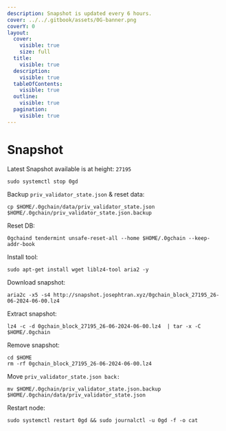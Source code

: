 ```yaml
---
description: Snapshot is updated every 6 hours.
cover: ../../.gitbook/assets/0G-banner.png
coverY: 0
layout:
  cover:
    visible: true
    size: full
  title:
    visible: true
  description:
    visible: true
  tableOfContents:
    visible: true
  outline:
    visible: true
  pagination:
    visible: true
---
```


# Snapshot

Latest Snapshot available is at height: `27195`

```markup
sudo systemctl stop 0gd
```

Backup `priv_validator_state.json` & reset data:

```markup
cp $HOME/.0gchain/data/priv_validator_state.json $HOME/.0gchain/priv_validator_state.json.backup
```

Reset DB:

```markup
0gchaind tendermint unsafe-reset-all --home $HOME/.0gchain --keep-addr-book
```

Install tool:

```markup
sudo apt-get install wget liblz4-tool aria2 -y
```

Download snapshot:

```markup
aria2c -x5 -s4 http://snapshot.josephtran.xyz/0gchain_block_27195_26-06-2024-06-00.lz4
```

Extract snapshot:

```markup
lz4 -c -d 0gchain_block_27195_26-06-2024-06-00.lz4  | tar -x -C $HOME/.0gchain
```

Remove snapshot:

```
cd $HOME
rm -rf 0gchain_block_27195_26-06-2024-06-00.lz4
```

Move `priv_validator_state.json back:`

```markup
mv $HOME/.0gchain/priv_validator_state.json.backup $HOME/.0gchain/data/priv_validator_state.json
```

Restart node:

```markup
sudo systemctl restart 0gd && sudo journalctl -u 0gd -f -o cat
```

